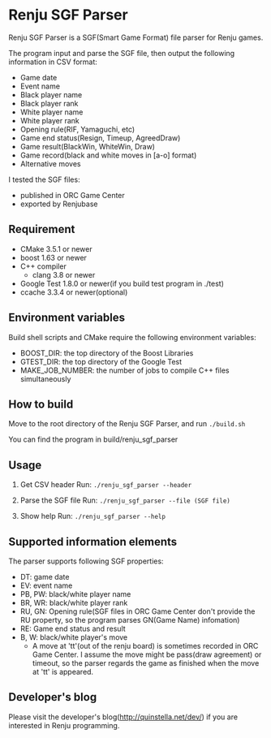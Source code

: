 # Renju SGF Parser

Renju SGF Parser is a SGF(Smart Game Format) file parser for Renju games.

The program input and parse the SGF file, then output the following information in CSV format:
* Game date
* Event name
* Black player name
* Black player rank
* White player name
* White player rank
* Opening rule(RIF, Yamaguchi, etc)
* Game end status(Resign, Timeup, AgreedDraw)
* Game result(BlackWin, WhiteWin, Draw)
* Game record(black and white moves in [a-o] format)
* Alternative moves

I tested the SGF files:
- published in ORC Game Center
- exported by Renjubase

## Requirement
* CMake 3.5.1 or newer
* boost 1.63 or newer
* C++ compiler
   * clang 3.8 or newer
* Google Test 1.8.0 or newer(if you build test program in ./test)
* ccache 3.3.4 or newer(optional)

## Environment variables
Build shell scripts and CMake require the following environment variables:
* BOOST_DIR: the top directory of the Boost Libraries
* GTEST_DIR: the top directory of the Google Test
* MAKE_JOB_NUMBER: the number of jobs to compile C++ files simultaneously

## How to build

Move to the root directory of the Renju SGF Parser, and run
`./build.sh`

You can find the program in build/renju_sgf_parser

## Usage

1. Get CSV header
Run:
`./renju_sgf_parser --header`

2. Parse the SGF file
Run:
`./renju_sgf_parser --file (SGF file)`

3. Show help
Run:
`./renju_sgf_parser --help`

## Supported information elements

The parser supports following SGF properties:
* DT: game date
* EV: event name
* PB, PW: black/white player name
* BR, WR: black/white player rank
* RU, GN: Opening rule(SGF files in ORC Game Center don't provide the RU property, so the program parses GN(Game Name) infomation)
* RE: Game end status and result
* B, W: black/white player's move
   * A move at 'tt'(out of the renju board) is sometimes recorded in ORC Game Center. I assume the move might be pass(draw agreement) or timeout, so the parser regards the game as finished when the move at 'tt' is appeared.

## Developer's blog

Please visit the developer's blog(http://quinstella.net/dev/) if you are interested in Renju programming.


